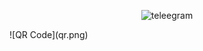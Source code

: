 <p align="center"> <img src="https://komarev.com/ghpvc/?username=teleegram&label=Profile%20views&color=ce9927&style=flat" alt="teleegram" /> </p>
![QR Code](qr.png)
